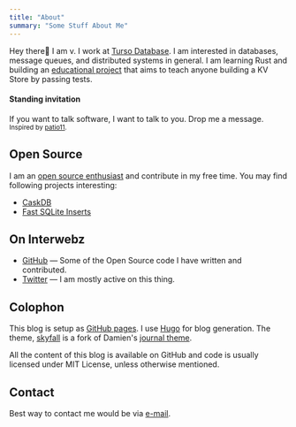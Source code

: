 ```yaml
---
title: "About"
summary: "Some Stuff About Me"
---
```


Hey there👋 I am v. I work at [Turso Database](https://turso.tech/). I am interested in databases, message queues, and distributed systems in general. I am learning Rust and building an [educational project](https://github.com/avinassh/py-caskdb/) that aims to teach anyone building a KV Store by passing tests.

#### Standing invitation
If you want to talk software, I want to talk to you. Drop me a message. <small>Inspired by [patio11](https://www.kalzumeus.com/standing-invitation/).</small>


<!-- And I am available for hire. If you have new job opportunities, [get in touch with me](http://scr.im/avii). Thanks! -->
<!-- I am always looking to collaborate and work on interesting stuff. Hit me up on [Twitter](http://twitter.com/iavins) or [email](http://scr.im/avii) me.  -->

## Open Source

I am an [open source enthusiast](https://github.com/avinassh) and contribute in my free time. You may find following projects interesting:

- [CaskDB](https://github.com/avinassh/py-caskdb/)
- [Fast SQLite Inserts](https://github.com/avinassh/fast-sqlite3-inserts)
<!-- - [gRPC Errors](https://github.com/avinassh/grpc-errors)
- [twirpy](https://github.com/verloop/twirpy)
- [fluvio-go](https://github.com/avinassh/fluvio-go)
- [pastry](https://github.com/avinassh/pastry)
- [grusto](https://github.com/avinassh/grusto) -->

## On Interwebz
<!-- - [Stackoverflow](http://stackoverflow.com/users/1382297/avi) — I read the Go, Python tagged questions often. -->
- [GitHub](http://github.com/avinassh) — Some of the Open Source code I have written and contributed.
- [Twitter](http://twitter.com/iavins) — I am mostly active on this thing.

<!-- ## Machine

I use **Dell XPS L501x** (bought in Dec, 2010) for all my development work. It's config is Intel i7 740M (First Gen/Nehalem), 8GB DDR3, Samsung 840 Pro 256GB,  nVidia GT435m. It also has a gorgeous RGB LED 15.5" Full HD (1080p) display. I have been hackintoshing since I bought my laptop and currently I am running Yosemite 10.10.1 dualbooted with Windows 8, in UEFI mode in a non-EFI legacy BIOS.

In May 2015, I bought myself a **MacBook Pro** 13.3", 2015 Retina Display model. It's config is 2.7GHz dual-core Intel Core i5, 8GB 1866MHz LPDDR3 memory, 256GB PCIe-based flash storage, Intel Iris Graphics 6100. I needed 16GB RAM model, but in India, customised MacBooks are not available. So I ended up with 8GB RAM :(

I use Sublime Text 3 for Python development. Xcode for OSX/Swift. Learning vi also. I use iTerm2 instead of Terminal. -->

## Colophon

This blog is setup as [GitHub pages](https://github.com/avinassh/blag). I use [Hugo](https://gohugo.io/) for blog generation. <!--The comments are handled by [Isso](http://posativ.org/isso/) server, running on a Openshift instance. I used [Isso Openshift Deployment Kit](https://github.com/avinassh/isso-openshift) to install.--> The theme, [skyfall](https://github.com/avinassh/hugo-skyfall) is a fork of Damien's [journal theme](https://github.com/dashdashzako/hugo-journal).

<!--I use [Merriweather](https://www.google.com/fonts/specimen/Merriweather) font delivered via Google Fonts.-->

All the content of this blog is available on GitHub and code is usually licensed under MIT License, unless otherwise mentioned.

## Contact

Best way to contact me would be via [e-mail](http://scr.im/avii).